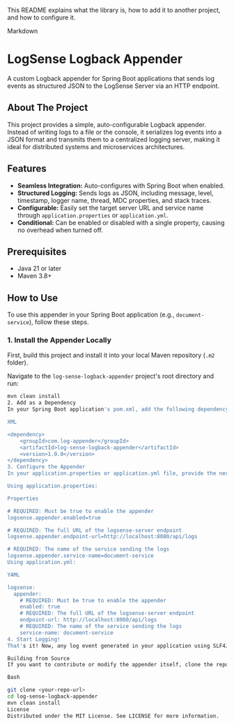 This README explains what the library is, how to add it to another project, and how to configure it.

Markdown

# LogSense Logback Appender

A custom Logback appender for Spring Boot applications that sends log events as structured JSON to the LogSense Server via an HTTP endpoint.

## About The Project

This project provides a simple, auto-configurable Logback appender. Instead of writing logs to a file or the console, it serializes log events into a JSON format and transmits them to a centralized logging server, making it ideal for distributed systems and microservices architectures.

## Features

-   **Seamless Integration:** Auto-configures with Spring Boot when enabled.
-   **Structured Logging:** Sends logs as JSON, including message, level, timestamp, logger name, thread, MDC properties, and stack traces.
-   **Configurable:** Easily set the target server URL and service name through `application.properties` or `application.yml`.
-   **Conditional:** Can be enabled or disabled with a single property, causing no overhead when turned off.

## Prerequisites

-   Java 21 or later
-   Maven 3.8+

## How to Use

To use this appender in your Spring Boot application (e.g., `document-service`), follow these steps.

### 1. Install the Appender Locally

First, build this project and install it into your local Maven repository (`.m2` folder).

Navigate to the `log-sense-logback-appender` project's root directory and run:

```bash
mvn clean install
2. Add as a Dependency
In your Spring Boot application's pom.xml, add the following dependency:

XML

<dependency>
    <groupId>com.log-appender</groupId>
    <artifactId>log-sense-logback-appender</artifactId>
    <version>1.0.0</version>
</dependency>
3. Configure the Appender
In your application.properties or application.yml file, provide the necessary configuration to enable and point the appender to your logsense-server.

Using application.properties:

Properties

# REQUIRED: Must be true to enable the appender
logsense.appender.enabled=true

# REQUIRED: The full URL of the logsense-server endpoint
logsense.appender.endpoint-url=http://localhost:8080/api/logs

# REQUIRED: The name of the service sending the logs
logsense.appender.service-name=document-service
Using application.yml:

YAML

logsense:
  appender:
    # REQUIRED: Must be true to enable the appender
    enabled: true
    # REQUIRED: The full URL of the logsense-server endpoint
    endpoint-url: http://localhost:8080/api/logs
    # REQUIRED: The name of the service sending the logs
    service-name: document-service
4. Start Logging!
That's it! Now, any log event generated in your application using SLF4J (log.info(...), log.error(...), etc.) will be automatically sent to the LogSense Server.

Building from Source
If you want to contribute or modify the appender itself, clone the repository and build it using Maven.

Bash

git clone <your-repo-url>
cd log-sense-logback-appender
mvn clean install
License
Distributed under the MIT License. See LICENSE for more information.
